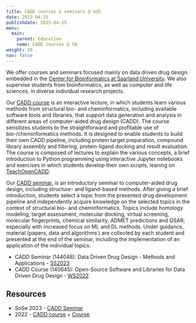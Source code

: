 ```yaml
---
title: CADD courses & seminars @ UdS
date: 2023-04-25
publishdate: 2023-04-25
menu:
  main:
    parent: Education
    name: CADD courses @ SB
weight: 20
nav: false
---
```


We offer courses and seminars focused mainly on data driven drug design embedded in the [Center for Bioinformatics at Saarland University](https://zbi-www.bioinf.uni-sb.de/en/). We also supervise students from bioinformatics, as well as computer and life sciences, in diverse individual research projects.

<!--more-->

Our [CADD course](https://www.lsf.uni-saarland.de/qisserver/rds?state=verpublish&status=init&vmfile=no&publishid=140645&moduleCall=webInfo&publishConfFile=webInfo&publishSubDir=veranstaltung) is an interactive lecture, in which students learn various methods from structural bio- and cheminformatics, including available software tools and libraries, that support data generation and analysis in different areas of computer-aided drug design (CADD). 
The course sensitizes students to the straightforward and profitable use of bio-/cheminformatics methods. It is designed to enable students to build their own CADD pipeline, including protein target preparation, compound library assembly and filtering, protein-ligand docking and result evaluation. The course is composed of lectures to explain the various concepts, a brief introduction to Python programming using interactive Jupyter notebooks and exercises in which students develop their own scripts, leaning on [TeachOpenCADD]( https://github.com/volkamerlab/teachopencadd).



Our [CADD seminar](https://www.lsf.uni-saarland.de/qisserver/rds?state=verpublish&status=init&vmfile=no&publishid=144048&moduleCall=webInfo&publishConfFile=webInfo&publishSubDir=veranstaltung), is an introductory seminar to computer-aided drug design, including structure- and ligand-based methods. After giving a brief introduction, students select a topic from the presented drug development pipeline and independently acquire knowledge on the selected topics in the context of structural bio- and cheminformatics. 
Topics include homology modeling, target assessment, molecular docking, virtual screening, molecular fingerprints, chemical similarity, ADMET predictions and QSAR; especially with increased focus on ML and DL methods. Under guidance, material (papers, data and algorithms ) are collected by each student and presented at the end of the seminar, including the implementation of an application of the individual topics.


- CADD Seminar (144048): Data Driven Drug Design - Methods and Applications - <a href=" https://www.lsf.uni-saarland.de/qisserver/rds?state=verpublish&status=init&vmfile=no&publishid=144048&moduleCall=webInfo&publishConfFile=webInfo&publishSubDir=veranstaltung" target="_blank" class="external">SS2023</a>
- CADD Course (140645): Open-Source Software and Libraries for Data Driven Drug Design  - <a href=" https://www.lsf.uni-saarland.de/qisserver/rds?state=verpublish&status=init&vmfile=no&publishid=140645&moduleCall=webInfo&publishConfFile=webInfo&publishSubDir=veranstaltung" target="_blank" class="external">WS2022</a>



## Resources

- SoSe 2023 - <a class="icon fa-lock" target="_blank" href="https://github.com/volkamerlab/CADDSeminar_2023" title="Access restricted to enrolled students"> CADD Seminar</a>
- 2022 - <a class="icon fa-lock" target="_blank" href="https://github.com/volkamerlab/CADDCourse2023" title="Access restricted to enroled students"> CADD course</a> + <a class="icon fa-lock" target="_blank" href="https://github.com/volkamerlab/CADDCourse2023" title="Access restricted to enroled students"> Course</a>
